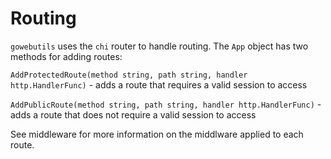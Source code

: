 # Routing

`gowebutils` uses the `chi` router to handle routing. The `App` object has two methods for adding routes:

`AddProtectedRoute(method string, path string, handler http.HandlerFunc)` - adds a route that requires a valid session to access

`AddPublicRoute(method string, path string, handler http.HandlerFunc)` - adds a route that does not require a valid session to access

See middleware for more information on the middlware applied to each route.
